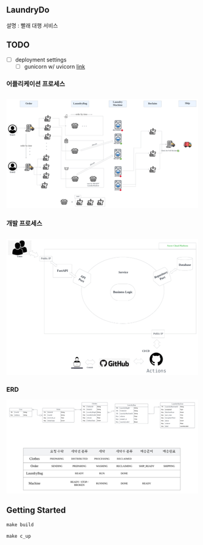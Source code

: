 ## LaundryDo
설명 : 빨래 대행 서비스  

## TODO

- [ ] deployment settings 
    - [ ] gunicorn w/ uvicorn [link](https://fastapi.tiangolo.com/deployment/server-workers/?h=uvicorn)

### 어플리케이션 프로세스
![프로세스](<img/LaundryDO full process.png>)
---
### 개발 프로세스
![구상도](<img/LaundryDo Diagram.png>)
---
### ERD
![ERD](<img/LaundryDo ERD.png>)

## Getting Started
```
make build
```

```
make c_up
```

